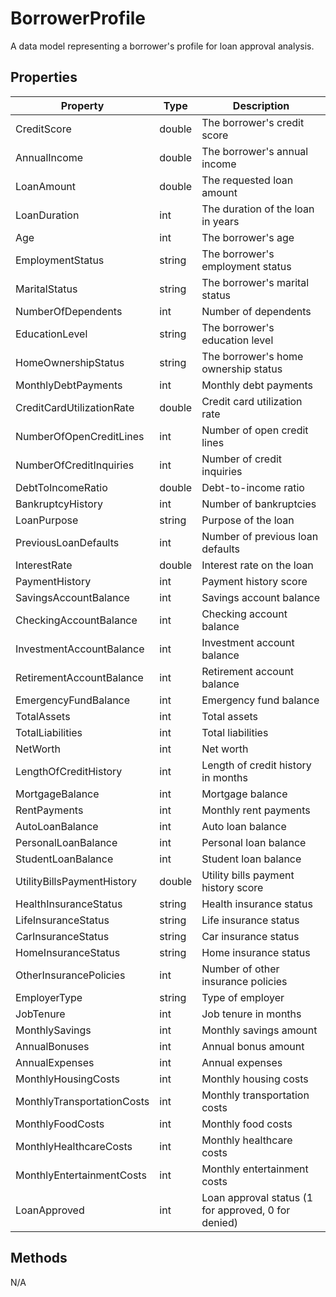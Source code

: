 # BorrowerProfile

A data model representing a borrower's profile for loan approval analysis.

## Properties

| Property                   | Type   | Description                                         |
| -------------------------- | ------ | --------------------------------------------------- |
| CreditScore                | double | The borrower's credit score                         |
| AnnualIncome               | double | The borrower's annual income                        |
| LoanAmount                 | double | The requested loan amount                           |
| LoanDuration               | int    | The duration of the loan in years                   |
| Age                        | int    | The borrower's age                                  |
| EmploymentStatus           | string | The borrower's employment status                    |
| MaritalStatus              | string | The borrower's marital status                       |
| NumberOfDependents         | int    | Number of dependents                                |
| EducationLevel             | string | The borrower's education level                      |
| HomeOwnershipStatus        | string | The borrower's home ownership status                |
| MonthlyDebtPayments        | int    | Monthly debt payments                               |
| CreditCardUtilizationRate  | double | Credit card utilization rate                        |
| NumberOfOpenCreditLines    | int    | Number of open credit lines                         |
| NumberOfCreditInquiries    | int    | Number of credit inquiries                          |
| DebtToIncomeRatio          | double | Debt-to-income ratio                                |
| BankruptcyHistory          | int    | Number of bankruptcies                              |
| LoanPurpose                | string | Purpose of the loan                                 |
| PreviousLoanDefaults       | int    | Number of previous loan defaults                    |
| InterestRate               | double | Interest rate on the loan                           |
| PaymentHistory             | int    | Payment history score                               |
| SavingsAccountBalance      | int    | Savings account balance                             |
| CheckingAccountBalance     | int    | Checking account balance                            |
| InvestmentAccountBalance   | int    | Investment account balance                          |
| RetirementAccountBalance   | int    | Retirement account balance                          |
| EmergencyFundBalance       | int    | Emergency fund balance                              |
| TotalAssets                | int    | Total assets                                        |
| TotalLiabilities           | int    | Total liabilities                                   |
| NetWorth                   | int    | Net worth                                           |
| LengthOfCreditHistory      | int    | Length of credit history in months                  |
| MortgageBalance            | int    | Mortgage balance                                    |
| RentPayments               | int    | Monthly rent payments                               |
| AutoLoanBalance            | int    | Auto loan balance                                   |
| PersonalLoanBalance        | int    | Personal loan balance                               |
| StudentLoanBalance         | int    | Student loan balance                                |
| UtilityBillsPaymentHistory | double | Utility bills payment history score                 |
| HealthInsuranceStatus      | string | Health insurance status                             |
| LifeInsuranceStatus        | string | Life insurance status                               |
| CarInsuranceStatus         | string | Car insurance status                                |
| HomeInsuranceStatus        | string | Home insurance status                               |
| OtherInsurancePolicies     | int    | Number of other insurance policies                  |
| EmployerType               | string | Type of employer                                    |
| JobTenure                  | int    | Job tenure in months                                |
| MonthlySavings             | int    | Monthly savings amount                              |
| AnnualBonuses              | int    | Annual bonus amount                                 |
| AnnualExpenses             | int    | Annual expenses                                     |
| MonthlyHousingCosts        | int    | Monthly housing costs                               |
| MonthlyTransportationCosts | int    | Monthly transportation costs                        |
| MonthlyFoodCosts           | int    | Monthly food costs                                  |
| MonthlyHealthcareCosts     | int    | Monthly healthcare costs                            |
| MonthlyEntertainmentCosts  | int    | Monthly entertainment costs                         |
| LoanApproved               | int    | Loan approval status (1 for approved, 0 for denied) |

## Methods

N/A